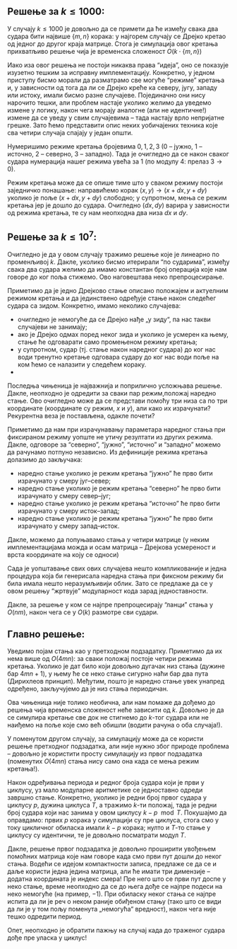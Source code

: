 ## Решење за $k\leq1000$:
У случају $k\leq1000$ је довољно да се примети да ће између свака два судара бити највише $\{ m,n \}$  корака: у најгорем случају се Дрејко кретао од једног до другог краја матрице. Стога је симулација овог кретања прихватљиво решење чија је временска сложеност $O(k \cdot \{ m,n \} )$

Иако иза овог решења не постоји никаква права “идеја”, оно се показује изузетно тешким за исправну имплементацију. Конкретно, у једном приступу бисмо морали да разматрамо све могуће “режиме” кретања и, у зависности од тога да ли се Дрејко креће ка северу, југу, западу или истоку, имали бисмо разне случајеве. Појединачно они нису нарочито тешки, али проблем настаје уколико желимо да уведемо измене у логику, након чега морају аналогне (али не идентичне!) измене да се уведу у свим случајевима – тада настају врло непријатне грешке. Зато ћемо представити опис неких уобичајених техника које сва четири случаја спајају у један општи.

Нумеришимо режиме кретања бројевима $0, 1, 2, 3$  ($0$ – јужно, $1$ – источно, $2$ – северно, $3$ – западно). Тада је очигледно да се након сваког судара нумерација нашег режима увећа за $1$ (по модулу $4$: прелаз $3 \rightarrow 0$).

Режим кретања може да се опише тиме што у сваком режиму постоји заједничко понашање: направићемо корак $(x,y) \rightarrow (x+dx,y+dy)$ уколико је поље $(x+dx,y+dy)$ слободно; у супротном, мења се режим кретања јер је дошло до судара. Очигледно $(dx,dy)$ варира у зависности од режима кретања, те су нам неопходна два низа $dx$ и $dy$.

## Решење за $k\leq10^7$: 
Очигледно је да у овом случају тражимо решење које је линеарно по променљивој $k$. Дакле, уколико бисмо итерирали “по сударима”, између свака два судара желимо да имамо константан број операција које нам говоре до ког поља стижемо. Ово наговештава неко препроцесирање.

Приметимо да је једно Дрејково стање описано положајем и актуелним режимом кретања и да јединствено одређује стање након следећег судара са зидом. Конкретно, имамо неколико случајева:

-   очигледно је немогуће да се Дрејко нађе „у зиду“, па нас такви случајеви не занимају;
-   ако је Дрејко одмах поред неког зида и уколико је усмерен ка њему, стање ће одговарати само промењеном режиму кретања;  
-   у супротном, судар (тј. стање након наредног судара) до ког нас води тренутно кретање одговара судару до ког нас води поље на ком ћемо се налазити у следећем кораку.
- 
Последња чињеница је најважнија и поприлично усложњава решење. Дакле, неопходно је одредити за сваки пар режим,положај наредно стање. Ово очигледно може да се представи помоћу три низа са по три координате (координате су режим, $x$ и $y$), али како их израчунати? Рекурентна веза је постављена, одакле почети?

Приметимо да нам при израчунавању параметара наредног стања при фиксираном режиму уопште не утичу резултати из других режима. Дакле, одговоре за “северно”, “јужно”, “источно” и “западно” можемо да рачунамо потпуно независно. Из дефиниције режима кретања долазимо до закључака:

-   наредно стање уколико је режим кретања “јужно” ће прво бити израчунато у смеру југ–север;    
-   наредно стање уколико је режим кретања “северно” ће прво бити израчунато у смеру север–југ;
-   наредно стање уколико је режим кретања “источно” ће прво бити израчунато у смеру исток–запад;   
-   наредно стање уколико је режим кретања “јужно” ће прво бити израчунато у смеру запад–исток.

Дакле, можемо да попуњавамо стања у четири матрице (у неким имплементацијама можда и осам матрица – Дрејкова усмереност и врста координате на коју се односи)

Сада је уопштавање свих ових случајева нешто компликованије и једна процедура која би генерисала наредна стања при фиксном режиму би била имала нешто неразумљивији облик. Зато се предлаже да се у овом решењу “жртвује” модуларност кода зарад једноставности.

Дакле, за решење у ком се најпре препроцесирају “ланци” стања у $O(nm)$, након чега се у $O(k)$ размотре сви судари.

## Главно решење:
Уведимо појам стања као у претходном подзадатку. Приметимо да их нема више од $O(4mn)$: за сваки положај постоје четири режима кретања. Уколико је дат било који довољно дугачак низ стања (дужине бар $4mn+1$), у њему ће се неко стање сигурно наћи бар два пута (Дирихлеов принцип). Међутим, пошто је наредно стање увек унапред одређено, закључујемо да је низ стања периодичан.

Ова чињеница није толико необична, али нам помаже да дођемо до решења чија временска сложеност неће зависити од $k$. Довољно је да се симулира кретање све док не стигнемо до $k$-тог судара или не наиђемо на поље које смо већ обишли (водити рачуна о оба случаја!).

У поменутом другом случају, за симулацију може да се користи решење претходног подзадатка, али није нужно због природе проблема – довољно је користити просту симулацију из првог подзадатка (поменутих $O(4mn)$ стања нису само она када се мења режим кретања!).

Након одређивања периода и редног броја судара који је први у циклусу, уз мало модуларне аритметике се једноставно одреди завршно стање. Конкретно, уколико је редни број првог судара у циклусу $p$, дужина циклуса $T$, а тражимо $k$-ти положај, тада је редни број судара који нас занима у овом циклусу $k-p \mod T$. Покушајмо да оправдамо: првих $p$ корака у симулацији су пре циклуса, стога смо у току цикличног обиласка имали $k-p$ корака; нулто и $T$-то стање у циклусу су идентични, те је довољно посматрати модул $T$.

Дакле, решење првог подзадатка је довољно проширити увођењем помоћних матрица које нам говоре када смо први пут дошли до неког стања. Водећи се идејом компактности записа, предлаже се да се и даље користи једна једина матрица, али ће имати три димензије – додатна координата је индекс смера! Пре него што се први пут доспе у неко стање, време неопходно да се до њега дође се најпре подеси на неко немогуће (на пример, $-1$). При обиласку неког стања се најпре испита да ли је реч о неком раније обиђеном стању (тако што се види да ли је у том пољу поменута „немогућа“ вредност), након чега није тешко одредити период.

Опет, неопходно је обратити пажњу на случај када до траженог судара дође пре уласка у циклус!

